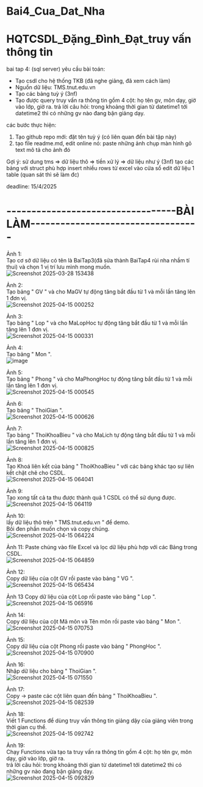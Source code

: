 # Bai4_Cua_Dat_Nha
# HQTCSDL_Đặng_Đình_Đạt_truy vấn thông tin

bai tap 4: (sql server)
yêu cầu bài toán:
 - Tạo csdl cho hệ thống TKB (đã nghe giảng, đã xem cách làm)
 - Nguồn dữ liệu: TMS.tnut.edu.vn
 - Tạo các bảng tuỳ ý (3nf)
 - Tạo được query truy vấn ra thông tin gồm 4 cột: họ tên gv, môn dạy, giờ vào lớp, giờ ra.
   trả lời câu hỏi: trong khoảng thời gian từ datetime1 tới datetime2 thì có những gv nào đang bận giảng dạy.

các bước thực hiện:
1. Tạo github repo mới: đặt tên tuỳ ý (có liên quan đến bài tập này)
2. tạo file readme.md, edit online nó:
   paste những ảnh chụp màn hình
   gõ text mô tả cho ảnh đó

Gợi ý:
  sử dung tms => dữ liệu thô => tiền xử lý => dữ liệu như ý (3nf)
  tạo các bảng với struct phù hợp
  insert nhiều rows từ excel vào cửa sổ edit dữ liệu 1 table (quan sát thì sẽ làm đc)
  

deadline: 15/4/2025
# ----------------------------------BÀI LÀM----------------------------------
Ảnh 1:  
Tạo cơ sở dữ liệu có tên là BaiTap3(đã sửa thành BaiTap4 rùi nha nhầm tí thui) và chọn 1 vị trí lưu mình mong muốn.  
![Screenshot 2025-03-28 153438](https://github.com/user-attachments/assets/e2286be3-222a-4f55-8aaf-c5035969c860)  

Ảnh 2:  
Tạo bảng " GV " và cho MaGV tự động tăng bắt đầu từ 1 và mỗi lần tăng lên 1 đơn vị.  
![Screenshot 2025-04-15 000252](https://github.com/user-attachments/assets/604db9bc-e4a0-4ac2-b08a-2024996c46e3)  

Ảnh 3:  
Tạo bảng " Lop " và cho MaLopHoc tự động tăng bắt đầu từ 1 và mỗi lần tăng lên 1 đơn vị.  
![Screenshot 2025-04-15 000331](https://github.com/user-attachments/assets/685ec6a3-db87-490f-a780-6bc421823b03)  

Ảnh 4:  
Tạo bảng " Mon ".  
![image](https://github.com/user-attachments/assets/e2ec103b-8798-4550-bc1e-aeae1ebf3c32)  

Ảnh 5:  
Tạo bảng " Phong " và cho MaPhongHoc tự động tăng bắt đầu từ 1 và mỗi lần tăng lên 1 đơn vị.  
![Screenshot 2025-04-15 000545](https://github.com/user-attachments/assets/0b1f4668-2087-4e45-90db-fedf5572a34c)  

Ảnh 6:  
Tạo bảng " ThoiGian ".  
![Screenshot 2025-04-15 000626](https://github.com/user-attachments/assets/665a36cc-8b37-4ce3-af62-45eeba32922f)  

Ảnh 7:  
Tạo bảng " ThoiKhoaBieu " và cho MaLich tự động tăng bắt đầu từ 1 và mỗi lần tăng lên 1 đơn vị.  
![Screenshot 2025-04-15 000825](https://github.com/user-attachments/assets/8f0d297b-77f1-4010-8b85-d77cfe9a99a4)  

Ảnh 8:  
Tạo Khoá liên kết của bảng " ThoiKhoaBieu " với các bảng khác tạo sự liên kết chặt chẽ cho CSDL.  
![Screenshot 2025-04-15 064041](https://github.com/user-attachments/assets/9fe91c65-c892-4e20-bb31-71eb8f4aea3a)  

Ảnh 9:  
Tạo xong tất cả ta thu được thành quả 1 CSDL có thể sử dụng được.  
![Screenshot 2025-04-15 064119](https://github.com/user-attachments/assets/bc29194e-4373-46c4-9621-6be40657b126)  

Ảnh 10:  
lấy dữ liệu thô trên " TMS.tnut.edu.vn " để demo.  
Bôi đen phần muốn chọn và copy chúng.  
![Screenshot 2025-04-15 064224](https://github.com/user-attachments/assets/9c4e2669-14d1-4a6f-863d-81f55f074ed3)  

Ảnh 11:
Paste chúng vào file Excel và lọc dữ liệu phù hợp với các Bảng trong CSDL.  
![Screenshot 2025-04-15 064859](https://github.com/user-attachments/assets/a866bbf6-8439-4c14-9805-dc5e65ced4ff)  
 
Ảnh 12:  
Copy dữ liệu của cột GV rồi paste vào bảng " VG ".  
![Screenshot 2025-04-15 065434](https://github.com/user-attachments/assets/0a9fd66d-cbd3-473d-948d-dffcaed4de39)  

Ảnh 13
Copy dữ liệu của cột Lop rồi paste vào bảng " Lop ".  
![Screenshot 2025-04-15 065916](https://github.com/user-attachments/assets/af90905a-4446-4b00-917d-eb80086426c4)  

Ảnh 14:  
Copy dữ liệu của cột Mã môn và Tên môn rồi paste vào bảng " Mon ".  
![Screenshot 2025-04-15 070753](https://github.com/user-attachments/assets/3b7e4f04-02ed-47fd-9824-3c9ce898aed5)  

Ảnh 15:  
Copy dữ liệu của cột Phong rồi paste vào bảng " PhongHoc ".  
![Screenshot 2025-04-15 070900](https://github.com/user-attachments/assets/421eef84-25e4-4168-ac72-748f95473413)  

Ảnh 16:  
Nhập dữ liệu cho bảng " ThoiGian ".  
![Screenshot 2025-04-15 071550](https://github.com/user-attachments/assets/854c39e7-2792-4934-af03-0568a6ac8309)  

Ảnh 17:  
Copy -> paste các cột liên quan đến bảng " ThoiKhoaBieu ".  
![Screenshot 2025-04-15 082539](https://github.com/user-attachments/assets/a849b0f1-ad77-44cd-8061-b0c013308c56)  

Ảnh 18:  
Viết 1 Functions để dùng truy vấn thông tin giảng dậy của giảng viên trong thời gian cụ thể.  
![Screenshot 2025-04-15 092742](https://github.com/user-attachments/assets/ca5daf99-b557-4345-8631-0ec15359ffe4)  

Ảnh 19:  
Chạy Functions vừa tạo ta truy vấn ra thông tin gồm 4 cột: họ tên gv, môn dạy, giờ vào lớp, giờ ra.  
trả lời câu hỏi: trong khoảng thời gian từ datetime1 tới datetime2 thì có những gv nào đang bận giảng dạy.  
![Screenshot 2025-04-15 092829](https://github.com/user-attachments/assets/075af690-9e49-4de7-a28f-7f622c80797f)  
















